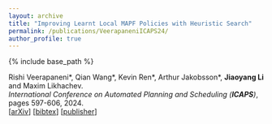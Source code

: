 ```yaml
---
layout: archive
title: "Improving Learnt Local MAPF Policies with Heuristic Search"
permalink: /publications/VeerapaneniICAPS24/
author_profile: true
---
```


{% include base_path %}
                  
Rishi Veerapaneni\*, Qian Wang\*, Kevin Ren\*, Arthur Jakobsson\*, **Jiaoyang Li** and Maxim Likhachev.      
<i>International Conference on Automated Planning and Scheduling (**ICAPS**)</i>, pages 597-606, 2024.     
[[arXiv](https://arxiv.org/abs/2403.20300)]
[<a href="javascript:void(0)" onclick="(function(target, id) { if ($('#' + id).css('display') == 'block') { $('#' + id).hide('fast'); $(target).text('bibtex') } else { $('#' + id).show('fast'); $(target).text('bibtex▲') } })(this, 'bibtex-VeerapaneniICAPS24');">bibtex</a>]
[[publisher](https://doi.org/10.1609/icaps.v34i1.31522)]
<div id="bibtex-VeerapaneniICAPS24" style="display:none">
<pre>@inproceedings{VeerapaneniICAPS24,
  author    = {Rishi Veerapaneni and Qian Wang and Kevin Ren and Arthur Jakobsson and Jiaoyang Li and Maxim Likhachev},
  title     = {Improving Learnt Local MAPF Policies with Heuristic Search},
  booktitle = {Proceedings of the International Conference on Automated Planning and Scheduling (ICAPS)},
  pages     = {597--606},
  doi       = {10.1609/icaps.v34i1.31522},
  year      = {2024}
}
</pre></div> 
     
         
